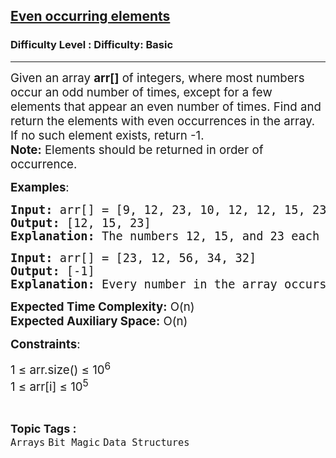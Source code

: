 <h2><a href="https://www.geeksforgeeks.org/problems/even-occurring-elements4332/1?page=13&difficulty=Basic&status=unsolved&sortBy=submissions">Even occurring elements</a></h2><h3>Difficulty Level : Difficulty: Basic</h3><hr><div class="problems_problem_content__Xm_eO"><p><span style="font-size: 14pt;">Given an array <strong>arr[]</strong> of integers, where most numbers occur an odd number of times, except for a few elements that appear an even number of times. Find and return the elements with even occurrences in the array.<br></span><span style="font-size: 14pt;">If no such element exists, return -1.<br><strong>Note:</strong> Elements should be returned in order of occurrence.</span></p>
<p><span style="font-size: 14pt;"><strong>Examples</strong>:</span></p>
<pre><span style="font-size: 14pt;"><strong>Input:</strong> arr[] = [9, 12, 23, 10, 12, 12, 15, 23, 14, 12, 15]</span><br><span style="font-size: 14pt;"><strong>Output:</strong> [12, 15, 23]</span><br><span style="font-size: 14pt;"><strong>Explanation:</strong> The numbers 12, 15, and 23 each appear an even number of times.</span></pre>
<pre><span style="font-size: 14pt;"><strong>Input:</strong> arr[] = [23, 12, 56, 34, 32]</span><br><span style="font-size: 14pt;"><strong>Output:</strong> [-1]</span><br><span style="font-size: 14pt;"><strong>Explanation:</strong> Every number in the array occurs an odd number of times.</span></pre>
<p><span style="font-size: 14pt;"><strong>Expected Time Complexity:</strong> O(n)</span><br><span style="font-size: 14pt;"><strong>Expected Auxiliary Space:</strong> O(n)</span></p>
<p><span style="font-size: 14pt;"><strong>Constraints</strong>:</span></p>
<p><span style="font-size: 14pt;">1 ≤ arr.size() ≤ 10<sup>6</sup></span><br><span style="font-size: 14pt;">1 ≤ arr[i] ≤ 10<sup>5</sup></span></p></div><br><p><span style=font-size:18px><strong>Topic Tags : </strong><br><code>Arrays</code>&nbsp;<code>Bit Magic</code>&nbsp;<code>Data Structures</code>&nbsp;